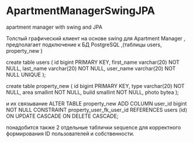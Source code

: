 # ApartmentManagerSwingJPA
apartment manager with swing and JPA

Толстый графический клиент на основе swing для Apartment Manager , предполагает подключение к БД PostgreSQL ,(таблицы users, property_new )

create table users ( id bigint PRIMARY KEY, first_name varchar(20) NOT NULL, last_name varchar(20) NOT NULL, user_name varchar(20) NOT NULL UNIQUE );

create table property_new ( id bigint PRIMARY KEY, type varchar(20) NOT NULL, area smallint NOT NULL, build smallint NOT NULL, photo bytea );

и их связывание ALTER TABLE property_new ADD COLUMN user_id bigint NOT NULL CONSTRAINT property_user_fk_user_id REFERENCES users (id) ON UPDATE CASCADE ON DELETE CASCADE;

понадобится также 2 отдельные таблички sequence для корректного формирования ID пользователей и собственности.

